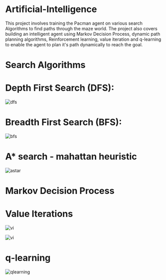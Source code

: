 # Artificial-Intelligence
This project involves training the Pacman agent on various search Algorithms to find paths through the maze world.
The project also covers building an intelligent agent using Markov Decision Process, dynamic path planning algorithms, Reinforcement learning, value iteration and q-learning to enable the agent to plan it's path dynamically to reach the goal.

# Search Algorithms

# Depth First Search (DFS):
![dfs](https://github.com/Jaisinghani/Artificial-Intelligence/tree/master/pacman/imagesdfs.gif)

# Breadth First Search (BFS):
![bfs](https://github.com/Jaisinghani/Artificial-Intelligence/tree/master/pacman/images/bfs.gif)

# A* search - mahattan heuristic
![astar](https://github.com/Jaisinghani/Artificial-Intelligence/tree/master/pacman/images/astar.gif)

# Markov Decision Process

# Value Iterations

![vi](https://github.com/Jaisinghani/Artificial-Intelligence/tree/master/pacman/images/vi.gif)

![vi](https://github.com/Jaisinghani/Artificial-Intelligence/tree/master/pacman/images/vi3.JPG)

# q-learning
![qlearning](https://github.com/Jaisinghani/Artificial-Intelligence/tree/master/pacman/images/qlearning.gif)

